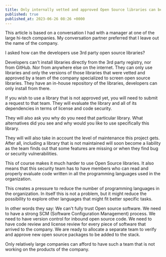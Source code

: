 ```yaml
---
title: Only internally vetted and approved Open Source libraries can be used.
published: true
published_at: 2023-06-26 08:26 +0000
---
```


This article is based on a conversation I had with a manager at one of the large hi-tech companies.
My conversation partner preferred that I leave out the name of the company.

I asked how can the developers use 3rd party open source libraries?

Developers can't install libraries directly from the 3rd party registry, nor from GitHub. Nor from anywhere else on the internet.
They can only use libraries and only the versions of those libraries that were vetted and approved by a team of the company specialized to screen open source libraries.
They have an in-house repository of the libraries, developers can only install from there.

If you wish to use a library that is not approved yet, you will need to submit a request to that team.
They will evaluate the library and all of its dependencies in terms of license and code security.

They will also ask you why do you need that particular library. What alternatives did you see and why would you like to use specifically this library.

They will will also take in account the level of maintenance this project gets.
After all, including a library that is not maintained will soon become a liability as the team finds out that some features are missing
or when they find bug or security vulnerabilities.

This of course makes it much harder to use Open Source libraries. It also means that this security team has to have members who can read
and properly evaluate code written in all the programming languages used in the organization.

This creates a pressure to reduce the number of programming languages in the organization. In itself this is not a problem,
but it might reduce the possibility to explore other languages that might fit better specific tasks.

In other words they say: We can't fully trust Open source software.
We need to have a strong SCM (Software Configuration Management) process.
We need to have version control for inbound open source code.
We need to have code review and license review for every piece of software that arrived to the company.
We are ready to allocate a separate team to verify and approve new open source packages to be added to the stack.

Only relatively large companies can afford to have such a team that is not working on the products of the company.

